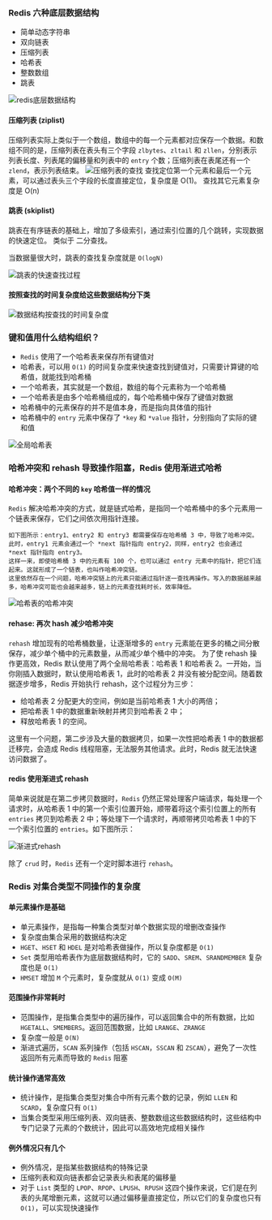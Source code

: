 ### Redis 六种底层数据结构
- 简单动态字符串
- 双向链表
- 压缩列表
- 哈希表
- 整数数组
- 跳表 

![redis底层数据结构](../../Picture/redis底层数据结构.jpeg)

#### 压缩列表 (ziplist)

压缩列表实际上类似于一个数组，数组中的每一个元素都对应保存一个数据。和数组不同的是，压缩列表在表头有三个字段 `zlbytes`、`zltail` 和 `zllen`，分别表示列表长度、列表尾的偏移量和列表中的 `entry` 个数；压缩列表在表尾还有一个 `zlend`，表示列表结束。
![压缩列表的查找](../../Picture/压缩列表的查找.jpeg)
查找定位第一个元素和最后一个元素，可以通过表头三个字段的长度直接定位，复杂度是 O(1)。
查找其它元素复杂度是 O(n)

#### 跳表 (skiplist)

跳表在有序链表的基础上，增加了多级索引，通过索引位置的几个跳转，实现数据的快速定位。 类似于 二分查找。

当数据量很大时，跳表的查找复杂度就是 `O(logN)`

![跳表的快速查找过程](../../Picture/跳表的快速查找过程.jpeg)

#### 按照查找的时间复杂度给这些数据结构分下类
![数据结构按查找的时间复杂度](../../Picture/数据结构按查找的时间复杂度.jpeg)
### 键和值用什么结构组织？
- `Redis` 使用了一个哈希表来保存所有键值对
- 哈希表，可以用 `O(1)` 的时间复杂度来快速查找到键值对，只需要计算键的哈希值，就能找到哈希桶
- 一个哈希表，其实就是一个数组，数组的每个元素称为一个哈希桶
- 一个哈希表是由多个哈希桶组成的，每个哈希桶中保存了键值对数据
- 哈希桶中的元素保存的并不是值本身，而是指向具体值的指针
- 哈希桶中的 `entry` 元素中保存了 `*key` 和 `*value` 指针，分别指向了实际的键和值

![全局哈希表](../../Picture/全局哈希表.jpeg)
### 哈希冲突和 rehash 导致操作阻塞，Redis 使用渐进式哈希

#### 哈希冲突：两个不同的 `key` 哈希值一样的情况
`Redis` 解决哈希冲突的方式，就是链式哈希，是指同一个哈希桶中的多个元素用一个链表来保存，它们之间依次用指针连接。

    如下图所示：entry1、entry2 和 entry3 都需要保存在哈希桶 3 中，导致了哈希冲突。
    此时，entry1 元素会通过一个 *next 指针指向 entry2，同样，entry2 也会通过 *next 指针指向 entry3。
    这样一来，即使哈希桶 3 中的元素有 100 个，也可以通过 entry 元素中的指针，把它们连起来。这就形成了一个链表，也叫作哈希冲突链。
    这里依然存在一个问题，哈希冲突链上的元素只能通过指针逐一查找再操作。写入的数据越来越多，哈希冲突可能也会越来越多，链上的元素查找耗时长，效率降低。
![哈希表的哈希冲突](../../Picture/哈希表的哈希冲突.jpeg)

#### rehase: 再次 hash 减少哈希冲突

`rehash` 增加现有的哈希桶数量，让逐渐增多的 `entry` 元素能在更多的桶之间分散保存，减少单个桶中的元素数量，从而减少单个桶中的冲突。
为了使 rehash 操作更高效，Redis 默认使用了两个全局哈希表：哈希表 1 和哈希表 2。一开始，当你刚插入数据时，默认使用哈希表 1，此时的哈希表 2 并没有被分配空间。随着数据逐步增多，Redis 开始执行 rehash，这个过程分为三步：
- 给哈希表 2 分配更大的空间，例如是当前哈希表 1 大小的两倍；
- 把哈希表 1 中的数据重新映射并拷贝到哈希表 2 中；
- 释放哈希表 1 的空间。

这里有一个问题，第二步涉及大量的数据拷贝，如果一次性把哈希表 1 中的数据都迁移完，会造成 Redis 线程阻塞，无法服务其他请求。此时，Redis 就无法快速访问数据了。

#### redis 使用渐进式 rehash

简单来说就是在第二步拷贝数据时，`Redis` 仍然正常处理客户端请求，每处理一个请求时，从哈希表 1 中的第一个索引位置开始，顺带着将这个索引位置上的所有 `entries` 拷贝到哈希表 2 中；等处理下一个请求时，再顺带拷贝哈希表 1 中的下一个索引位置的 `entries`。如下图所示：

![渐进式rehash](../../Picture/渐进式rehash.jpeg)

除了 `crud` 时，`Redis` 还有一个定时脚本进行 `rehash`。
### Redis 对集合类型不同操作的复杂度

#### 单元素操作是基础
- 单元素操作，是指每一种集合类型对单个数据实现的增删改查操作
- 复杂度由集合采用的数据结构决定
- `HGET`、`HSET` 和 `HDEL` 是对哈希表做操作，所以复杂度都是 `O(1)`
- `Set` 类型用哈希表作为底层数据结构时，它的 `SADD`、`SREM`、`SRANDMEMBER` 复杂度也是 `O(1)`
- `HMSET` 增加 `M` 个元素时，复杂度就从 `O(1)` 变成 `O(M)`

#### 范围操作非常耗时
- 范围操作，是指集合类型中的遍历操作，可以返回集合中的所有数据，比如 `HGETALL`、`SMEMBERS`。返回范围数据，比如 `LRANGE`、`ZRANGE`
-  复杂度一般是 `O(N)` 
- 渐进式遍历，`SCAN` 系列操作（包括 `HSCAN`，`SSCAN` 和 `ZSCAN`），避免了一次性返回所有元素而导致的 `Redis` 阻塞

#### 统计操作通常高效
- 统计操作，是指集合类型对集合中所有元素个数的记录，例如 `LLEN` 和 `SCARD`，复杂度只有 `O(1)`
- 当集合类型采用压缩列表、双向链表、整数数组这些数据结构时，这些结构中专门记录了元素的个数统计，因此可以高效地完成相关操作

#### 例外情况只有几个
- 例外情况，是指某些数据结构的特殊记录
- 压缩列表和双向链表都会记录表头和表尾的偏移量
- 对于 `List` 类型的 `LPOP`、`RPOP`、`LPUSH`、`RPUSH` 这四个操作来说，它们是在列表的头尾增删元素，这就可以通过偏移量直接定位，所以它们的复杂度也只有 `O(1)`，可以实现快速操作